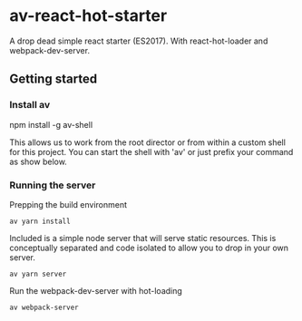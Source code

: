 # av-react-hot-starter

A drop dead simple react starter (ES2017). With react-hot-loader and webpack-dev-server.

## Getting started

### Install av

npm install -g av-shell

This allows us to work from the root director or from within a custom shell for this project.  You can start the shell with 'av' or just prefix your command as show below.

### Running the server
Prepping the build environment
```
av yarn install
```

Included is a simple node server that will serve static resources. This is conceptually separated and code isolated to allow you to drop in your own server.
```
av yarn server
```

Run the webpack-dev-server with hot-loading
```
av webpack-server
```

